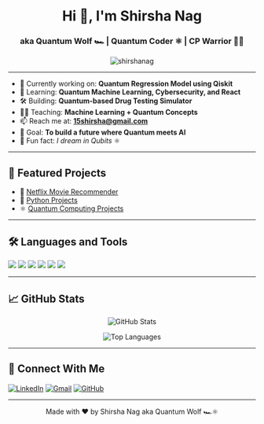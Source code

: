 

<h1 align="center">Hi 👋, I'm Shirsha Nag</h1>
<h3 align="center">aka Quantum Wolf 🏎️ | Quantum Coder ⚛️ | CP Warrior 👨‍💻</h3>

<p align="center">
  <img src="https://komarev.com/ghpvc/?username=shirshanag&label=Profile%20views&color=0e75b6&style=flat" alt="shirshanag" />
</p>

---

- 🔭 Currently working on: **Quantum Regression Model using Qiskit**
- 🧠 Learning: **Quantum Machine Learning, Cybersecurity, and React**
- 🛠️ Building: **Quantum-based Drug Testing Simulator**
- 👨‍🏫 Teaching: **Machine Learning + Quantum Concepts**
- 📫 Reach me at: **15shirsha@gmail.com**
- 🎯 Goal: **To build a future where Quantum meets AI**
- 🧪 Fun fact: *I dream in Qubits* ⚛️

---

## 🚀 Featured Projects

- 🎥 [Netflix Movie Recommender](https://github.com/shirshanag/Netflix-recommendation-ml-model)
- 🌱 [Python Projects](https://github.com/shirshanag/python_projects)
- ⚛️ [Quantum Computing Projects](https://github.com/shirshanag/Quantum-Computing)

---

## 🛠️ Languages and Tools

<p align="left">
  <img src="https://img.shields.io/badge/-Python-3776AB?style=flat&logo=python&logoColor=white"/>
  <img src="https://img.shields.io/badge/-Qiskit-000000?style=flat&logo=IBM&logoColor=white"/>
  <img src="https://img.shields.io/badge/-React-20232A?style=flat&logo=react"/>
  <img src="https://img.shields.io/badge/-C-00599C?style=flat&logo=c&logoColor=white"/>
  <img src="https://img.shields.io/badge/-C%2B%2B-00599C?style=flat&logo=c%2B%2B&logoColor=white"/>
  <img src="https://img.shields.io/badge/-Git-000000?style=flat&logo=git"/>
</p>

---

## 📈 GitHub Stats

<p align="center">
  <img src="https://github-readme-stats.vercel.app/api?username=shirshanag&show_icons=true&count_private=true&theme=radical&cache_seconds=60" alt="GitHub Stats" />
</p>

<p align="center">
  <img src="https://github-readme-stats.vercel.app/api/top-langs/?username=shirshanag&layout=compact&theme=radical&cache_seconds=3600" alt="Top Languages" />
</p>



---

## 🔗 Connect With Me

<p align="left">
  <a href="https://www.linkedin.com/in/shirsha-nag-b4aa87219/" target="blank"><img align="center" src="https://img.shields.io/badge/-LinkedIn-blue?style=flat-square&logo=linkedin" alt="LinkedIn" /></a>
  <a href="mailto:15shirsha@gmail.com"><img align="center" src="https://img.shields.io/badge/-Gmail-red?style=flat-square&logo=gmail&logoColor=white" alt="Gmail" /></a>
  <a href="https://github.com/shirshanag" target="blank"><img align="center" src="https://img.shields.io/badge/-GitHub-000?style=flat-square&logo=github" alt="GitHub" /></a>
</p>

---

<p align="center">Made with ❤️ by Shirsha Nag aka Quantum Wolf 🏎️⚛️</p>
